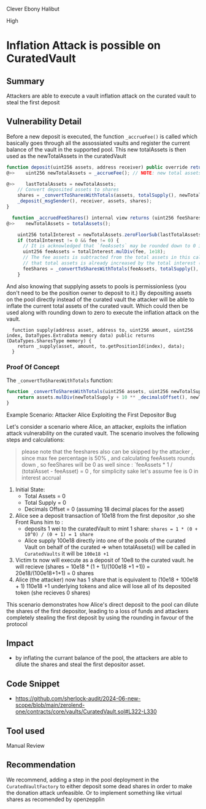 Clever Ebony Halibut

High

# Inflation Attack is possible on CuratedVault

## Summary
Attackers are able to execute a vault inflation attack on the curated vault to steal the first deposit 
## Vulnerability Detail
Before a new deposit is executed, the function `_accrueFee()` is called which basically goes through all the assossiated vaults and register the current balance of the vault in the supported pool. This new totalAssets is then used as the newTotalAssets in the curatedVault
```js
function deposit(uint256 assets, address receiver) public override returns (uint256 shares) {
@>>    uint256 newTotalAssets = _accrueFee(); // NOTE: new total assets after accruing fees.

@>>    lastTotalAssets = newTotalAssets; 
    // Convert deposited assets to shares 
    shares = _convertToSharesWithTotals(assets, totalSupply(), newTotalAssets, MathUpgradeable.Rounding.Down);
    _deposit(_msgSender(), receiver, assets, shares);
}
```
```js
  function _accruedFeeShares() internal view returns (uint256 feeShares, uint256 newTotalAssets) {
@>>    newTotalAssets = totalAssets();

    uint256 totalInterest = newTotalAssets.zeroFloorSub(lastTotalAssets);
    if (totalInterest != 0 && fee != 0) {
      // It is acknowledged that `feeAssets` may be rounded down to 0 if `totalInterest * fee < WAD`.
      uint256 feeAssets = totalInterest.mulDiv(fee, 1e18);
      // The fee assets is subtracted from the total assets in this calculation to compensate for the fact
      // that total assets is already increased by the total interest (including the fee assets).
      feeShares = _convertToSharesWithTotals(feeAssets, totalSupply(), newTotalAssets - feeAssets, MathUpgradeable.Rounding.Down);
    }
```

And also knowing that supplying assets to pools is permissionless (you don't need to be the position owner to deposit to it.) By depositing assets on the pool directly instead of the curated vault the attacker will be able to inflate the current total assets of the curated vault. Which could then be used along with rounding down to zero to execute the inflation attack on the vault. 

```solidity
  function supply(address asset, address to, uint256 amount, uint256 index, DataTypes.ExtraData memory data) public returns (DataTypes.SharesType memory) {
    return _supply(asset, amount, to.getPositionId(index), data);
  }
```
### Proof Of Concept
The `_convertToSharesWithTotals` function:
```js
function _convertToSharesWithTotals(uint256 assets, uint256 newTotalSupply, uint256 newTotalAssets, MathUpgradeable.Rounding rounding) internal view returns (uint256) {
    return assets.mulDiv(newTotalSupply + 10 ** _decimalsOffset(), newTotalAssets + 1, rounding);
}
```

Example Scenario: Attacker Alice Exploiting the First Depositor Bug

Let's consider a scenario where Alice, an attacker, exploits the inflation attack vulnerability on the curated vault. The scenario involves the following steps and calculations:
> please note that the feeshares also can be skipped by the attacker , since max fee percentage is 50% , and calculating feeAssets rounds down , so feeShares will be 0 as well since : `feeAssets * 1 / (totalAsset - feeAsset) = 0 , for simplicity sake let's assume fee is 0 in interest accrual

1. Initial State:
	* Total Assets = 0
	* Total Supply = 0
	* Decimals Offset = 0 (assuming 18 decimal places for the asset)
2. Alice see a deposit transaction of 10e18 from the first depositor ,so she Front Runs him to : 
   - deposits 1 wei to the curatedVault to mint 1 share: `shares = 1 * (0 + 10^0) / (0 + 1) = 1 share`
   -  Alice supply 100e18 directly into one of the pools of the curated Vault on behalf of the curated => when totalAssets() will be called in `CuratedVaults` it will be `100e18 +1`
3. Victim tx now will execute as a deposit of 10e8 to the curated vault. he will recieve (shares = 10e18 * (1 + 1)/(100e18 +1 +1)) = 20e18/(100e18+1+1) = 0 shares 
4. Alice (the attacker) now has 1 share that is equivalent to (10e18 + 100e18 + 1) 110e18 +1 underlying tokens and alice will lose all of its deposited token (she recieves 0 shares)

This scenario demonstrates how Alice's direct deposit to the pool can dilute the shares of the first depositor, leading to a loss of funds and attackers completely stealing the first deposit by using the rounding in favour of the protocol


## Impact
- by inflating the currant balance of the pool, the attackers are able to dilute the shares and steal the first depositor asset.

## Code Snippet
- https://github.com/sherlock-audit/2024-06-new-scope/blob/main/zerolend-one/contracts/core/vaults/CuratedVault.sol#L322-L330
## Tool used

Manual Review

## Recommendation
We recommend, adding a step in the pool deployment in the `CuratedVaultFactory` to either deposit some dead shares in order to make the donation attack unfeasible. Or to implement something like virtual shares as recomended by openzepplin